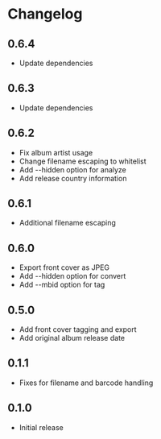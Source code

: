 # Changelog

## 0.6.4

* Update dependencies

## 0.6.3

* Update dependencies

## 0.6.2

* Fix album artist usage
* Change filename escaping to whitelist
* Add --hidden option for analyze
* Add release country information

## 0.6.1
* Additional filename escaping

## 0.6.0
* Export front cover as JPEG
* Add --hidden option for convert
* Add --mbid option for tag

## 0.5.0
* Add front cover tagging and export
* Add original album release date

## 0.1.1
* Fixes for filename and barcode handling

## 0.1.0
* Initial release
